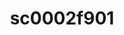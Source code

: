 ---
ee_id: '231'
site: '1'
type: '2'
long_id: 2010-011 sc0002f901
url: 2010-011-sc0002f901
year: '2010'
medium: 'Pen on All Purpose Security Paper (Grey) #24 bond'
commission:
add_credit:
dims: 11 x 8.5 inches
pitch:
ps:
live_url:
related:
title: sc0002f901
youtube:
imgs: cadliner-drawing-2010-011-digital-database-ih_1.jpg
subheading:
year2: '2010'
download:
add_credits:
related_code:
! '':
layout: things-i-made
---